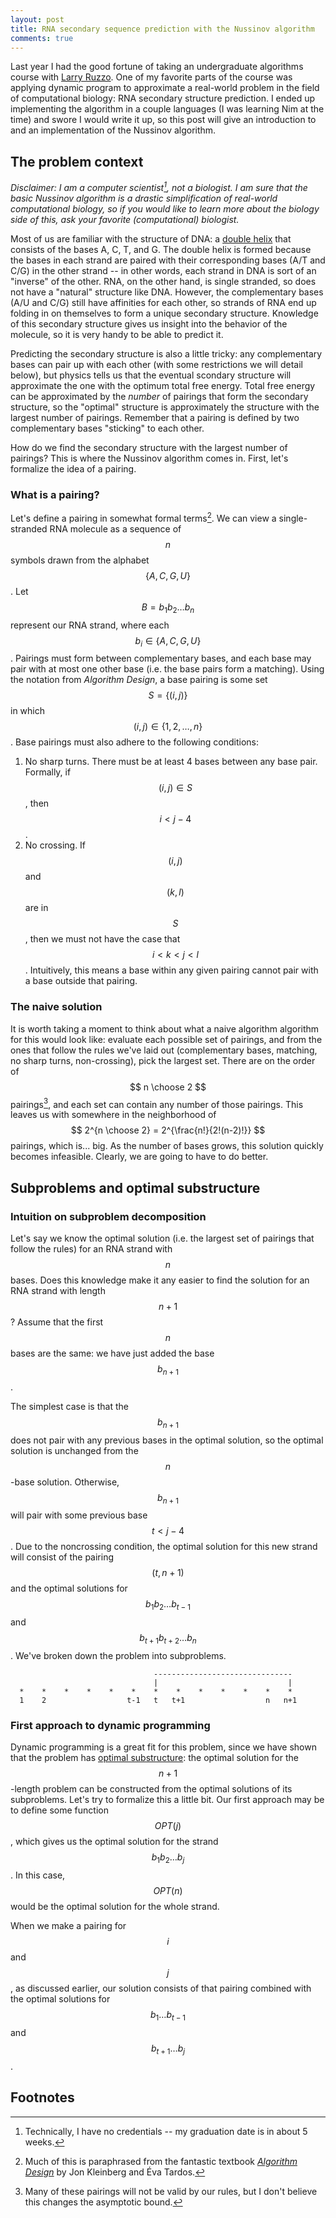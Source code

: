 ```yaml
---
layout: post
title: RNA secondary sequence prediction with the Nussinov algorithm
comments: true
---
```


<script type="text/javascript" async
  src="https://cdn.mathjax.org/mathjax/latest/MathJax.js?config=TeX-MML-AM_CHTML">
</script>

Last year I had the good fortune of taking an undergraduate algorithms course with [Larry Ruzzo](https://homes.cs.washington.edu/~ruzzo/). One of my favorite parts of the course was applying dynamic program to approximate a real-world problem in the field of computational biology: RNA secondary structure prediction. I ended up implementing the algorithm in a couple languages (I was learning Nim at the time) and swore I would write it up, so this post will give an introduction to and an implementation of the Nussinov algorithm.

## The problem context

*Disclaimer: I am a computer scientist[^0], not a biologist. I am sure that the basic Nussinov algorithm is a drastic simplification of real-world computational biology, so if you would like to learn more about the biology side of this, ask your favorite (computational) biologist.*

Most of us are familiar with the structure of DNA: a [double helix](https://www.youtube.com/watch?v=tWzJhkrZm5Y) that consists of the bases A, C, T, and G. The double helix is formed because the bases in each strand are paired with their corresponding bases (A/T and C/G) in the other strand -- in other words, each strand in DNA is sort of an "inverse" of the other. RNA, on the other hand, is single stranded, so does not have a "natural" structure like DNA. However, the complementary bases (A/U and C/G) still have affinities for each other, so strands of RNA end up folding in on themselves to form a unique secondary structure. Knowledge of this secondary structure gives us insight into the behavior of the molecule, so it is very handy to be able to predict it.

Predicting the secondary structure is also a little tricky: any complementary bases can pair up with each other (with some restrictions we will detail below), but physics tells us that the eventual scondary structure will approximate the one with the optimum total free energy. Total free energy can be approximated by the *number* of pairings that form the secondary structure, so the "optimal" structure is approximately the structure with the largest number of pairings. Remember that a pairing is defined by two complementary bases "sticking" to each other.

How do we find the secondary structure with the largest number of pairings? This is where the Nussinov algorithm comes in. First, let's formalize the idea of a pairing.

### What is a pairing?

Let's define a pairing in somewhat formal terms[^1]. We can view a single-stranded RNA molecule as a sequence of $$ n $$ symbols drawn from the alphabet $$ \{A, C, G, U\} $$. Let $$ B = b_1b_2 \ldots b_n $$ represent our RNA strand, where each $$ b_i \in \{A, C, G, U\} $$. Pairings must form between complementary bases, and each base may pair with at most one other base (i.e. the base pairs form a matching). Using the notation from *Algorithm Design*, a base pairing is some set $$ S = \{(i, j)\} $$ in which $$ (i, j) \in \{1, 2, \ldots, n\} $$. Base pairings must also adhere to the following conditions:

  1. No sharp turns. There must be at least 4 bases between any base pair. Formally, if $$ (i, j) \in S $$, then $$ i < j - 4 $$.
  2. No crossing. If $$ (i, j) $$ and $$ (k, l) $$ are in $$ S $$, then we must not have the case that $$ i < k < j < l $$. Intuitively, this means a base within any given pairing cannot pair with a base outside that pairing.

### The naive solution

It is worth taking a moment to think about what a naive algorithm algorithm for this would look like: evaluate each possible set of pairings, and from the ones that follow the rules we've laid out (complementary bases, matching, no sharp turns, non-crossing), pick the largest set. There are on the order of $$ n \choose 2 $$ pairings[^2], and each set can contain any number of those pairings. This leaves us with somewhere in the neighborhood of $$ 2^{n \choose 2} = 2^{\frac{n!}{2!(n-2)!}} $$ pairings, which is... big. As the number of bases grows, this solution quickly becomes infeasible. Clearly, we are going to have to do better.

## Subproblems and optimal substructure

### Intuition on subproblem decomposition

Let's say we know the optimal solution (i.e. the largest set of pairings that follow the rules) for an RNA strand with $$ n $$ bases. Does this knowledge make it any easier to find the solution for an RNA strand with length $$ n + 1 $$? Assume that the first $$ n $$ bases are the same: we have just added the base $$ b_{n+1} $$.

The simplest case is that the $$ b_{n+1} $$ does not pair with any previous bases in the optimal solution, so the optimal solution is unchanged from the $$ n $$-base solution. Otherwise, $$ b_{n+1} $$ will pair with some previous base $$ t < j - 4 $$. Due to the noncrossing condition, the optimal solution for this new strand will consist of the pairing $$ (t, n + 1) $$ and the optimal solutions for $$ b_1b_2 \ldots b_{t-1} $$ and $$ b_{t+1} b_{t+2} \ldots b_n $$. We've broken down the problem into subproblems.


                                    -------------------------------
                                    |                             |
      *    *    *    *    *    *    *    *    *    *    *    *    *  
      1    2                  t-1   t   t+1                  n   n+1


### First approach to dynamic programming

Dynamic programming is a great fit for this problem, since we have shown that the problem has [optimal substructure](https://en.wikipedia.org/wiki/Optimal_substructure): the optimal solution for the $$ n + 1 $$-length problem can be constructed from the optimal solutions of its subproblems. Let's try to formalize this a little bit. Our first approach may be to define some function $$ OPT(j) $$, which gives us the optimal solution for the strand $$ b_1b_2 \ldots b_j $$. In this case, $$ OPT(n) $$ would be the optimal solution for the whole strand.

When we make a pairing for $$ i $$ and $$ j $$, as discussed earlier, our solution consists of that pairing combined with the optimal solutions for $$ b_1 \ldots b_{t-1} $$ and $$ b_{t+1} \ldots b_j $$. 


## Footnotes

[^0]: Technically, I have no credentials -- my graduation date is in about 5 weeks.
[^1]: Much of this is paraphrased from the fantastic textbook [*Algorithm Design*](https://www.amazon.com/Algorithm-Design-Jon-Kleinberg/dp/0321295358) by Jon Kleinberg and Éva Tardos.
[^2]: Many of these pairings will not be valid by our rules, but I don't believe this changes the asymptotic bound.

